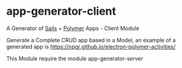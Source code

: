 # app-generator-client

A Generator of [Sails](http://sailsjs.org) + [Polymer](https://www.polymer-project.org/1.0/) Apps  - Client Module

Generate a Complete CRUD app based in a Model, an example of a generated app is https://npgr.github.io/electron-polymer-activities/

This Module require the module app-generator-server
